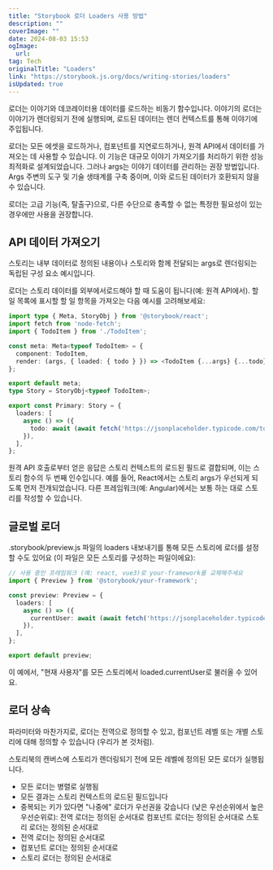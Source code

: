 ```yaml
---
title: "Storybook 로더 Loaders 사용 방법"
description: ""
coverImage: ""
date: 2024-08-03 15:53
ogImage: 
  url: 
tag: Tech
originalTitle: "Loaders"
link: "https://storybook.js.org/docs/writing-stories/loaders"
isUpdated: true
---
```







로더는 이야기와 데코레이터용 데이터를 로드하는 비동기 함수입니다. 이야기의 로더는 이야기가 렌더링되기 전에 실행되며, 로드된 데이터는 렌더 컨텍스트를 통해 이야기에 주입됩니다.

로더는 모든 에셋을 로드하거나, 컴포넌트를 지연로드하거나, 원격 API에서 데이터를 가져오는 데 사용할 수 있습니다. 이 기능은 대규모 이야기 가져오기를 처리하기 위한 성능 최적화로 설계되었습니다. 그러나 args는 이야기 데이터를 관리하는 권장 방법입니다. Args 주변의 도구 및 기술 생태계를 구축 중이며, 이와 로드된 데이터가 호환되지 않을 수 있습니다.

로더는 고급 기능(즉, 탈출구)으로, 다른 수단으로 충족할 수 없는 특정한 필요성이 있는 경우에만 사용을 권장합니다.

## API 데이터 가져오기



스토리는 내부 데이터로 정의된 내용이나 스토리와 함께 전달되는 args로 렌더링되는 독립된 구성 요소 예시입니다.

로더는 스토리 데이터를 외부에서로드해야 할 때 도움이 됩니다(예: 원격 API에서). 할 일 목록에 표시할 할 일 항목을 가져오는 다음 예시를 고려해보세요:

```typescript
import type { Meta, StoryObj } from '@storybook/react';
import fetch from 'node-fetch';
import { TodoItem } from './TodoItem';

const meta: Meta<typeof TodoItem> = {
  component: TodoItem,
  render: (args, { loaded: { todo } }) => <TodoItem {...args} {...todo} />,
};

export default meta;
type Story = StoryObj<typeof TodoItem>;

export const Primary: Story = {
  loaders: [
    async () => ({
      todo: await (await fetch('https://jsonplaceholder.typicode.com/todos/1')).json(),
    }),
  ],
};
```

원격 API 호출로부터 얻은 응답은 스토리 컨텍스트의 로드된 필드로 결합되며, 이는 스토리 함수의 두 번째 인수입니다. 예를 들어, React에서는 스토리 args가 우선되게 되도록 먼저 전개되었습니다. 다른 프레임워크(예: Angular)에서는 보통 하는 대로 스토리를 작성할 수 있습니다.



## 글로벌 로더

.storybook/preview.js 파일의 loaders 내보내기를 통해 모든 스토리에 로더를 설정할 수도 있어요 (이 파일은 모든 스토리를 구성하는 파일이에요):

```typescript
// 사용 중인 프레임워크 (예: react, vue3)로 your-framework를 교체해주세요
import { Preview } from '@storybook/your-framework';

const preview: Preview = {
  loaders: [
    async () => ({
      currentUser: await (await fetch('https://jsonplaceholder.typicode.com/users/1')).json(),
    }),
  ],
};

export default preview;
```

이 예에서, "현재 사용자"를 모든 스토리에서 loaded.currentUser로 불러올 수 있어요.



## 로더 상속

파라미터와 마찬가지로, 로더는 전역으로 정의할 수 있고, 컴포넌트 레벨 또는 개별 스토리에 대해 정의할 수 있습니다 (우리가 본 것처럼).

스토리북의 캔버스에 스토리가 렌더링되기 전에 모든 레벨에 정의된 모든 로더가 실행됩니다.

- 모든 로더는 병렬로 실행됨
- 모든 결과는 스토리 컨텍스트의 로드된 필드입니다
- 중복되는 키가 있다면 "나중에" 로더가 우선권을 갖습니다 (낮은 우선순위에서 높은 우선순위로):
전역 로더는 정의된 순서대로
컴포넌트 로더는 정의된 순서대로
스토리 로더는 정의된 순서대로
- 전역 로더는 정의된 순서대로
- 컴포넌트 로더는 정의된 순서대로
- 스토리 로더는 정의된 순서대로